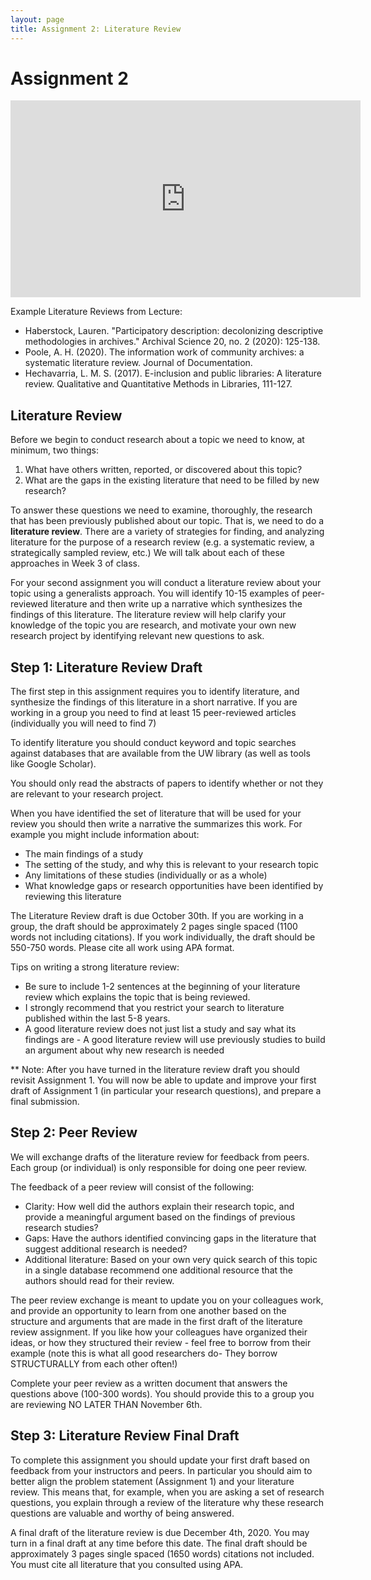 ```yaml
---
layout: page
title: Assignment 2: Literature Review
---
```


# Assignment 2

<iframe width="560" height="315" src="https://www.youtube.com/embed/RG-weArvc78" frameborder="0" allow="accelerometer; autoplay; clipboard-write; encrypted-media; gyroscope; picture-in-picture" allowfullscreen></iframe>

Example Literature Reviews from Lecture:

- Haberstock, Lauren. "Participatory description: decolonizing descriptive methodologies in archives." Archival Science 20, no. 2 (2020): 125-138.
- Poole, A. H. (2020). The information work of community archives: a systematic literature review. Journal of Documentation.
- Hechavarria, L. M. S. (2017). E-inclusion and public libraries: A literature review. Qualitative and Quantitative Methods in Libraries, 111-127.




## Literature Review
Before we begin to conduct research about a topic we need to know, at minimum, two things:

1. What have others written, reported, or discovered about this topic?
2. What are the gaps in the existing literature that need to be filled by new research?

To answer these questions we need to examine, thoroughly, the research that has been previously published about our topic. That is, we need to do a **literature review**.  There are a variety of strategies for finding, and analyzing literature for the purpose of a research review (e.g. a systematic review, a strategically sampled review, etc.) We will talk about each of these approaches in Week 3 of class.

For your second assignment you will conduct a literature review about your topic using a generalists approach. You will identify 10-15 examples of peer-reviewed literature and then write up a narrative which synthesizes the findings of this literature. The literature review will help clarify your knowledge of the topic you are research, and motivate your own new research project by identifying relevant new questions to ask.

## Step 1: Literature Review Draft

The first step in this assignment requires you to identify literature, and synthesize the findings of this literature in a short narrative. If you are working in a group you need to find at least 15 peer-reviewed articles (individually you will need to find 7)

To identify literature you should conduct keyword and topic searches against databases that are available from the UW library (as well as tools like Google Scholar).

You should only read the abstracts of papers to identify whether or not they are relevant to your research project.

When you have identified the set of literature that will be used for your review you should then write a narrative the summarizes this work. For example you might include information about:

- The main findings of a study
- The setting of the study, and why this is relevant to your research topic
- Any limitations of these studies (individually or as a whole)
- What knowledge gaps or research opportunities have been identified by reviewing this literature

The Literature Review draft is due October 30th. If you are working in a group, the draft should be approximately 2 pages single spaced (1100 words not including citations). If you work individually, the draft should be 550-750 words. Please cite all work using APA format.

Tips on writing a strong literature review:
- Be sure to include 1-2 sentences at the beginning of your literature review which explains the topic that is being reviewed.
- I strongly recommend that you restrict your search to literature published within the last 5-8 years.
- A good literature review does not just list a study and say what its findings are - A good literature review will use previously studies to build an argument about why new research is needed


** Note: After you have turned in the literature review draft you should revisit Assignment 1. You will now be able to update and improve your first draft of Assignment 1 (in particular your research questions), and prepare a final submission.

## Step 2: Peer Review

We will exchange drafts of the literature review for feedback from peers. Each group (or individual) is only responsible for doing one peer review.

The feedback of a peer review will consist of the following:

- Clarity: How well did the authors explain their research topic, and provide a meaningful argument based on the findings of previous research studies?
- Gaps: Have the authors identified convincing gaps in the literature that suggest additional research is needed?
- Additional literature: Based on your own very quick search of this topic in a single database recommend one additional resource that the authors should read for their review.

The peer review exchange is meant to update you on your colleagues work, and provide an opportunity to learn from one another based on the structure and arguments that are made in the first draft of the literature review assignment. If you like how your colleagues have organized their ideas, or how they structured their review - feel free to borrow from their example (note this is what all good researchers do- They borrow STRUCTURALLY from each other often!)

Complete your peer review as a written document that answers the questions above (100-300 words). You should provide this to a group you are reviewing NO LATER THAN November 6th.

## Step 3: Literature Review Final Draft

To complete this assignment you should update your first draft based on feedback from your instructors and peers. In particular you should aim to better align the problem statement (Assignment 1) and your literature review. This means that, for example, when you are asking a set of research questions, you explain through a review of the literature why these research questions are valuable and worthy of being answered.

A final draft of the literature review is due December 4th, 2020. You may turn in a final draft at any time before this date. The final draft should be approximately 3 pages single spaced (1650 words) citations not included. You must cite all literature that you consulted using APA.
